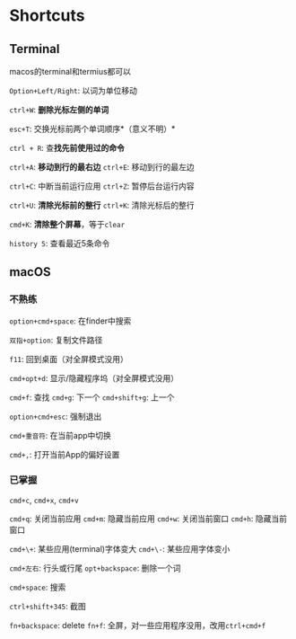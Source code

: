 # Shortcuts

## Terminal

macos的terminal和termius都可以

`Option+Left/Right`: 以词为单位移动

`ctrl+W`: **删除光标左侧的单词**

`esc+T`: 交换光标前两个单词顺序*（意义不明）*

`ctrl + R`: 查**找先前使用过的命令**

`ctrl+A`: **移动到行的最右边**
`ctrl+E`: 移动到行的最左边

`ctrl+C`: 中断当前运行应用
`ctrl+Z`: 暂停后台运行内容

`ctrl+U`: **清除光标前的整行**
`ctrl+K`: 清除光标后的整行

`cmd+K`: **清除整个屏幕**，等于`clear`

`history 5`: 查看最近5条命令

## macOS

### 不熟练

`option+cmd+space`: 在finder中搜索

`双指+option`: 复制文件路径

`f11`: 回到桌面（对全屏模式没用）

`cmd+opt+d`: 显示/隐藏程序坞（对全屏模式没用）

`cmd+f`: 查找
`cmd+g`: 下一个
`cmd+shift+g`: 上一个

`option+cmd+esc`: 强制退出

`cmd+重音符`: 在当前app中切换

`cmd+,`: 打开当前App的偏好设置

### 已掌握

`cmd+c`, `cmd+x`, `cmd+v`

`cmd+q`: 关闭当前应用
`cmd+m`: 隐藏当前应用
`cmd+w`: 关闭当前窗口
`cmd+h`: 隐藏当前窗口

`cmd+\+`: 某些应用(terminal)字体变大
`cmd+\-`: 某些应用字体变小

`cmd+左右`: 行头或行尾
`opt+backspace`: 删除一个词

`cmd+space`: 搜索

`ctrl+shift+345`: 截图

`fn+backspace`: delete 
`fn+f`: 全屏，对一些应用程序没用，改用`ctrl+cmd+f`

